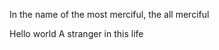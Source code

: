 In the name of the most merciful, the all merciful

Hello world
A stranger in this life


<!---
lebedevhhh/lebedevhhh is a ✨ special ✨ repository because its `README.md` (this file) appears on your GitHub profile.
You can click the Preview link to take a look at your changes.
--->
